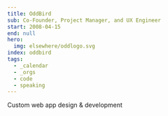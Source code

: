 ```yaml
---
title: OddBird
sub: Co-Founder, Project Manager, and UX Engineer
start: 2008-04-15
end: null
hero:
  img: elsewhere/oddlogo.svg
index: oddbird
tags:
  - _calendar
  - _orgs
  - code
  - speaking
---
```


Custom web app design & development
